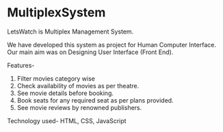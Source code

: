 # MultiplexSystem
LetsWatch is Multiplex Management System. 

We have developed this system as project for Human Computer Interface. Our main aim was on Designing User Interface (Front End). 

Features-
1. Filter movies category wise
2. Check availability of movies as per theatre.
3. See movie details before booking.
4. Book seats for any required seat as per plans provided.
5. See movie reviews by renowned publishers.

Technology used- HTML, CSS, JavaScript
